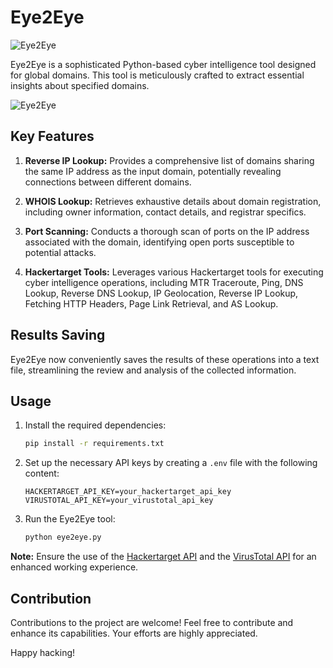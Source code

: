 # Eye2Eye

![Eye2Eye](https://github.com/G0dsp/eye2eye/assets/88639130/3fea32d0-e2be-4c7c-8adb-5e1c171539dc)

Eye2Eye is a sophisticated Python-based cyber intelligence tool designed for global domains. This tool is meticulously crafted to extract essential insights about specified domains.

![Eye2Eye](https://github.com/G0dsp/eye2eye/assets/88639130/7089fd8e-2aab-442b-a3b3-71a4b9db5276)

## Key Features

1. **Reverse IP Lookup:** Provides a comprehensive list of domains sharing the same IP address as the input domain, potentially revealing connections between different domains.

2. **WHOIS Lookup:** Retrieves exhaustive details about domain registration, including owner information, contact details, and registrar specifics.

3. **Port Scanning:** Conducts a thorough scan of ports on the IP address associated with the domain, identifying open ports susceptible to potential attacks.

4. **Hackertarget Tools:** Leverages various Hackertarget tools for executing cyber intelligence operations, including MTR Traceroute, Ping, DNS Lookup, Reverse DNS Lookup, IP Geolocation, Reverse IP Lookup, Fetching HTTP Headers, Page Link Retrieval, and AS Lookup.

## Results Saving

Eye2Eye now conveniently saves the results of these operations into a text file, streamlining the review and analysis of the collected information.

## Usage

1. Install the required dependencies:

    ```bash
    pip install -r requirements.txt
    ```

2. Set up the necessary API keys by creating a `.env` file with the following content:

    ```env
    HACKERTARGET_API_KEY=your_hackertarget_api_key
    VIRUSTOTAL_API_KEY=your_virustotal_api_key
    ```

3. Run the Eye2Eye tool:

    ```bash
    python eye2eye.py
    ```

**Note:** Ensure the use of the [Hackertarget API](https://hackertarget.com/) and the [VirusTotal API](https://www.virustotal.com/) for an enhanced working experience.

## Contribution

Contributions to the project are welcome! Feel free to contribute and enhance its capabilities. Your efforts are highly appreciated.

Happy hacking!